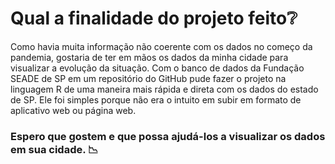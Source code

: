 # Qual a finalidade do projeto feito:grey_question:

Como havia muita informação não coerente com os dados no começo da pandemia, gostaria de ter em mãos os dados da minha cidade para visualizar a evolução da situação. Com o banco de dados da Fundação SEADE de SP em um repositório do GitHub pude fazer o projeto na linguagem R de uma maneira mais rápida e direta com os dados do estado de SP. Ele foi simples porque não era o intuito em subir em formato de aplicativo web ou página web.

### Espero que gostem e que possa ajudá-los a visualizar os dados em sua cidade. :chart_with_downwards_trend:
